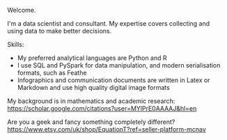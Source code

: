 <!---
AntonyRLee/AntonyRLee is a ✨ special ✨ repository because its `README.md` (this file) appears on your GitHub profile.
You can click the Preview link to take a look at your changes.
--->

Welcome. 

I'm a data scientist and consultant. My expertise covers collecting and using data to make better decisions. 

Skills:
+ My preferred analytical languages are Python and R
+ I use SQL and PySpark for data manipulation, and modern serialisation formats, such as Feathe
+ Infographics and communication documents are written in Latex or Markdown and use high quality digital image formats

My background is in mathematics and academic research: https://scholar.google.com/citations?user=MYlPrE0AAAAJ&hl=en

Are you a geek and fancy something completely different? https://www.etsy.com/uk/shop/EquationT?ref=seller-platform-mcnav
